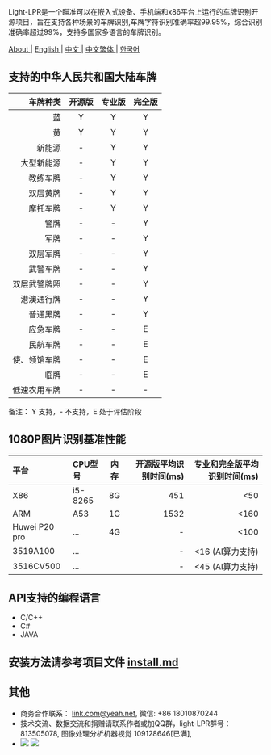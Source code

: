 Light-LPR是一个瞄准可以在嵌入式设备、手机端和x86平台上运行的车牌识别开源项目，旨在支持各种场景的车牌识别,车牌字符识别准确率超99.95%，综合识别准确率超过99%，支持多国家多语言的车牌识别。

 [ About ](README.md) | [ English ](en.md) | [ 中文 ](cn-zh.md) | [ 中文繁体 ](cn-tw.md)| [ 한국어 ](kr.md) 

## 支持的中华人民共和国大陆车牌

| 车牌种类 | 开源版 | 专业版 | 完全版 |
| --------: | :-----: | :----: |  :----: |
| 蓝   |  Y |  Y | Y |
| 黄   |  Y |  Y | Y |
| 新能源   |  - |  Y | Y |
| 大型新能源   |  - |  Y | Y |
| 教练车牌   |  - |  Y | Y |
| 双层黄牌| - | Y | Y |
| 摩托车牌 | - | Y | Y |
| 警牌   |  - |  - | Y|
| 军牌   |  - |  - | Y|
| 双层军牌   |  - |  - |Y |
| 武警车牌   |  - |  - | Y|
| 双层武警牌照   |  - |  - | Y|
| 港澳通行牌 | - | - | Y | 
| 普通黑牌 | - | - | Y |
| 应急车牌 | - | - | E |
| 民航车牌 | - | - | E |
| 使、领馆车牌 | - | - | E |
| 临牌 | - | - | E |
| 低速农用车牌 | - | - | - |

备注： Y 支持，- 不支持，E 处于评估阶段

## 1080P图片识别基准性能
| 平台      | CPU型号    |  内存  | 开源版平均识别时间(ms)   | 专业和完全版平均识别时间(ms) |
| :-------- | :-----    | :----:  | ----:  | ----:  |
| X86  | i5-8265   |  8G    | 451 | <50  |
| ARM  | A53       | 1G    | 1532| <160 |
| Huwei P20 pro| ... | 4G | - |  <100 |
| 3519A100 | ... |  | - |  <16 (AI算力支持) |
| 3516CV500 | ... |  | - |  <45 (AI算力支持) |

## API支持的编程语言
- C/C++
- C#
- JAVA


## 安装方法请参考项目文件 [install.md](install.md)
## 其他
- 商务合作联系： link.com@yeah.net, 微信: +86 18010870244
- 技术交流、数据交流和捐赠请联系作者或加QQ群，light-LPR群号：813505078, 图像处理分析机器视觉 109128646[已满],
- ![](light-LPR.png) ![](109128646.png) 